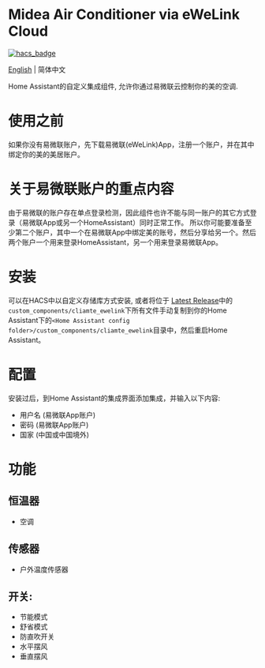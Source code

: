# Midea Air Conditioner via eWeLink Cloud

[![hacs_badge](https://img.shields.io/badge/HACS-Custom-orange.svg)](https://github.com/custom-components/hacs)

[English](https://github.com/georgezhao2010/climate_ewelink/blob/main/README.md) | 简体中文

Home Assistant的自定义集成组件, 允许你通过易微联云控制你的美的空调.

# 使用之前

如果你没有易微联账户，先下载易微联(eWeLink)App，注册一个账户，并在其中绑定你的美的美居账户。

# 关于易微联账户的重点内容

由于易微联的账户存在单点登录检测，因此组件也许不能与同一账户的其它方式登录（易微联App或另一个HomeAssistant）同时正常工作。
所以你可能要准备至少第二个账户，其中一个在易微联App中绑定美的账号，然后分享给另一个。然后两个账户一个用来登录HomeAssistant，另一个用来登录易微联App。

# 安装

可以在HACS中以自定义存储库方式安装, 或者将位于 [Latest Release](https://github.com/georgezhao2010/climate_ewelink/releases/latest)中的`custom_components/cliamte_ewelink`下所有文件手动复制到你的Home Assistant下的`<Home Assistant config folder>/custom_components/cliamte_ewelink`目录中，然后重启Home Assistant。

# 配置

安装过后，到Home Assistant的集成界面添加集成，并输入以下内容:

- 用户名 (易微联App账户)
- 密码 (易微联App账户)
- 国家 (中国或中国境外)

# 功能

## 恒温器

- 空调

## 传感器

- 户外温度传感器

## 开关:

- 节能模式
- 舒省模式
- 防直吹开关
- 水平摆风
- 垂直摆风
